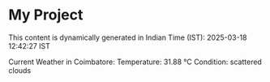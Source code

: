 # My Project

This content is dynamically generated in Indian Time (IST): 2025-03-18 12:42:27 IST


Current Weather in Coimbatore:
Temperature: 31.88 °C
Condition: scattered clouds
